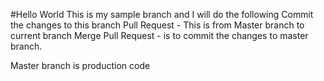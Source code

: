 #Hello World 
This is my sample branch and I will do the following
Commit the changes to this branch
Pull Request - This is from Master branch to current branch 
Merge Pull Request - is to commit the changes to master branch. 

Master branch is production code

